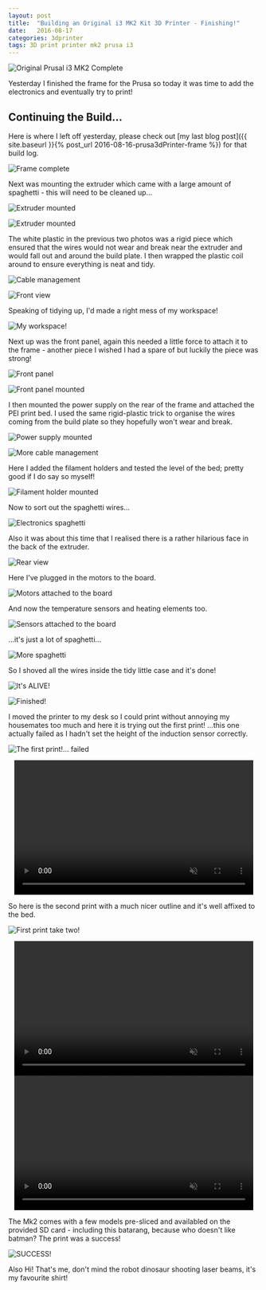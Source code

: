 ```yaml
---
layout: post
title:  "Building an Original i3 MK2 Kit 3D Printer - Finishing!"
date:   2016-08-17
categories: 3dprinter
tags: 3D print printer mk2 prusa i3
---
```


![Original Prusal i3 MK2 Complete](/images/printer/printer33_constructed.jpg)

Yesterday I finished the frame for the Prusa so today it was time to add the electronics and eventually try to print!

<!--more-->

## Continuing the Build...

Here is where I left off yesterday, please check out [my last blog post]({{ site.baseurl }}{% post_url 2016-08-16-prusa3dPrinter-frame %}) for that build log.

![Frame complete](/images/printer/printer17_x_mounted.jpg)

Next was mounting the extruder which came with a large amount of spaghetti - this will need to be cleaned up...

![Extruder mounted](/images/printer/printer18_extruder_mounted.jpg)

![Extruder mounted](/images/printer/printer19_extruder_mounted.jpg)

The white plastic in the previous two photos was a rigid piece which ensured that the wires would not wear and break near the extruder and would fall out and around the build plate. I then wrapped the plastic coil around to ensure everything is neat and tidy.

![Cable management](/images/printer/printer20_cable_management.jpg)

![Front view](/images/printer/printer21_front_view.jpg)

Speaking of tidying up, I'd made a right mess of my workspace!

![My workspace!](/images/printer/printer22_workspace.jpg)

Next up was the front panel, again this needed a little force to attach it to the frame - another piece I wished I had a spare of but luckily the piece was strong!

![Front panel](/images/printer/printer23_front_panel.jpg)

![Front panel mounted](/images/printer/printer24_front_panel_mounted.jpg)

I then mounted the power supply on the rear of the frame and attached the PEI print bed. I used the same rigid-plastic trick to organise the wires coming from the build plate so they hopefully won't wear and break.

![Power supply mounted](/images/printer/printer25_power_mounted.jpg)

![More cable management](/images/printer/printer26_cable_management.jpg)

Here I added the filament holders and tested the level of the bed; pretty good if I do say so myself!

![Filament holder mounted](/images/printer/printer27_filament_mounted.jpg)

Now to sort out the spaghetti wires...

![Electronics spaghetti](/images/printer/printer28_electronics_spaghetti.jpg)

Also it was about this time that I realised there is a rather hilarious face in the back of the extruder.

![Rear view](/images/printer/printer29_electronics.jpg)

Here I've plugged in the motors to the board.

![Motors attached to the board](/images/printer/printer30_motors_attached.jpg)

And now the temperature sensors and heating elements too.

![Sensors attached to the board](/images/printer/printer31_sensors_attached.jpg)

...it's just a lot of spaghetti...

![More spaghetti](/images/printer/printer32_spaghetti.jpg)

So I shoved all the wires inside the tidy little case and it's done!

![It's ALIVE!](/images/printer/printer33_constructed.jpg)

![Finished!](/images/printer/printer34_constructed.jpg)

I moved the printer to my desk so I could print without annoying my housemates too much and here it is trying out the first print! ...this one actually failed as I hadn't set the height of the induction sensor correctly.

![The first print!... failed](/images/printer/printer35_first_print_failed.jpg)

<center>
    <video width="480" height="270" controls muted>
        <source src="{{ site.baseurl }}/images/printer/first_print_failed.mp4" type="video/mp4">
        First Print (that failed!)
    </video>
</center>

So here is the second print with a much nicer outline and it's well affixed to the bed.

![First print take two!](/images/printer/printer36_first_print_take2.jpg)

<center>
    <video width="480" height="270" controls muted>
        <source src="{{ site.baseurl }}/images/printer/second_print_first_layer.mp4" type="video/mp4">
        Second Print's First Layer
    </video>
</center>

<center>
    <video width="480" height="270" controls muted>
        <source src="{{ site.baseurl }}/images/printer/second_print.mp4" type="video/mp4">
        Second print - success!
    </video>
</center>

The Mk2 comes with a few models pre-sliced and availabled on the provided SD card - including this batarang, because who doesn't like batman? The print was a success!

![SUCCESS!](/images/printer/printer37_first_print_done.jpg)

Also Hi! That's me, don't mind the robot dinosaur shooting laser beams, it's my favourite shirt!

[last-post]: 2016-02-18-rediscovering-the-blog

